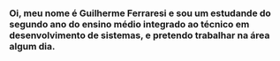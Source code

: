 ### Oi, meu nome é Guilherme Ferraresi e sou um estudande do segundo ano do ensino médio integrado ao técnico em desenvolvimento de sistemas, e pretendo trabalhar na área algum dia.



<!--
**GuizinSX7/GuizinSX7** is a ✨ _special_ ✨ repository because its `README.md` (this file) appears on your GitHub profile.

Here are some ideas to get you started:

- 🔭 I’m currently working on ...
- 🌱 I’m currently learning ...
- 👯 I’m looking to collaborate on ...
- 🤔 I’m looking for help with ...
- 💬 Ask me about ...
- 📫 How to reach me: ...
- 😄 Pronouns: ...
- ⚡ Fun fact: ...
-->
